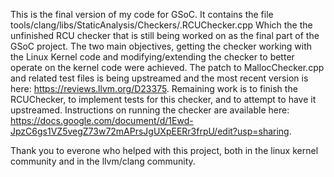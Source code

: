 This is the final version of my code for GSoC.  It contains the file tools/clang/libs/StaticAnalysis/Checkers/.RCUChecker.cpp Which the the unfinished RCU checker that is still being worked on as the final part of the GSoC project.  The two main objectives, getting the checker working with the Linux Kernel code and modifying/extending the checker to better operate on the kernel code were achieved.  The patch to MallocChecker.cpp and related test files is being upstreamed and the most recent version is here: <https://reviews.llvm.org/D23375>. Remaining work is to finish the RCUChecker, to implement tests for this checker, and to attempt to have it upstreamed.  Instructions on running the checker are available here: <https://docs.google.com/document/d/1Ewd-JpzC6gs1VZ5vegZ73w72mAPrsJgUXpEERr3frpU/edit?usp=sharing>.

Thank you to everone who helped with this project, both in the linux kernel community and in the llvm/clang community.